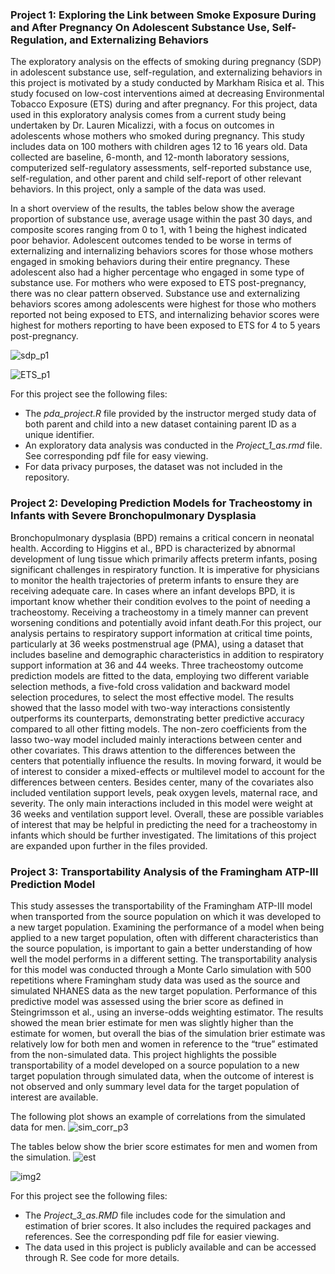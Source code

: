 ### Project 1: Exploring the Link between Smoke Exposure During and After Pregnancy On Adolescent Substance Use, Self-Regulation, and Externalizing Behaviors

The exploratory analysis on the effects of smoking during pregnancy (SDP) in adolescent substance use, self-regulation, and externalizing behaviors in this project is motivated by a study conducted by Markham Risica et al. This study focused on low-cost interventions aimed at decreasing Environmental Tobacco Exposure (ETS) during and after pregnancy. For this project, data used in this exploratory analysis comes from a current study being undertaken by Dr. Lauren Micalizzi, with a focus on outcomes in adolescents whose mothers who smoked during pregnancy. This study includes data on 100 mothers with children ages 12 to 16 years old. Data collected are baseline, 6-month, and 12-month laboratory sessions, computerized self-regulatory assessments, self-reported substance use, self-regulation, and other parent and child self-report of other relevant behaviors. In this project, only a sample of the data was used.

In a short overview of the results, the tables below show the average proportion of substance use, average usage within the past 30 days, and composite scores ranging from 0 to 1, with 1 being the highest indicated poor behavior. Adolescent outcomes tended to be worse in terms of externalizing and internalizing behaviors scores for those whose mothers engaged in smoking behaviors during their entire pregnancy. These adolescent also had a higher percentage who engaged in some type of substance use. For mothers who were exposed to ETS post-pregnancy, there was no clear pattern observed. Substance use and externalizing behaviors scores among adolescents were highest for those who mothers reported not being exposed to ETS, and internalizing behavior scores were highest for mothers reporting to have been exposed to ETS for 4 to 5 years post-pregnancy. 

![sdp_p1](https://github.com/aserra10/PHP2550-Projects/assets/119968598/f268fd7c-b77c-4ced-8573-54f48a270ea6)

![ETS_p1](https://github.com/aserra10/PHP2550-Projects/assets/119968598/fb63797f-349c-42f0-8d45-e5a0642aecff)


For this project see the following files: 
- The *pda_project.R* file provided by the instructor merged study data of both parent and child into a new dataset containing parent ID as a unique identifier.
- An exploratory data analysis was conducted in the *Project_1_as.rmd* file. See corresponding pdf file for easy viewing.
- For data privacy purposes, the dataset was not included in the repository.
  
### Project 2: Developing Prediction Models for Tracheostomy in Infants with Severe Bronchopulmonary Dysplasia
Bronchopulmonary dysplasia (BPD) remains a critical concern in neonatal health. According to Higgins et al., BPD is characterized by abnormal development of lung tissue which primarily affects preterm infants, posing significant challenges in respiratory function. It is imperative for physicians to monitor the health trajectories of preterm infants to ensure they are receiving adequate care. In cases where an infant develops BPD, it is important know whether their condition evolves to the point of needing a tracheostomy. Receiving a tracheostomy in a timely manner can prevent worsening conditions and potentially avoid infant death.For this project, our analysis pertains to respiratory support information at critical time points, particularly at 36 weeks postmenstrual age (PMA), using a dataset that includes baseline and demographic characteristics in addition to respiratory support information at 36 and 44 weeks. Three tracheostomy outcome prediction models are fitted to the data, employing two different variable selection methods, a five-fold cross validation and backward model selection procedures, to select the most effective model. The results showed that the lasso model with two-way interactions consistently outperforms its counterparts, demonstrating better predictive accuracy compared to all other fitting models. The non-zero coefficients from the lasso two-way model included mainly interactions between center and other covariates. This draws attention to the differences between the centers that potentially influence the results. In moving forward, it would be of interest to consider a mixed-effects or multilevel model to account for the differences between centers. Besides center, many of the covariates also included ventilation support levels, peak oxygen levels, maternal race, and severity. The only main interactions included in this model were weight at 36 weeks and ventilation support level. Overall, these are possible variables of interest that may be helpful in predicting the need for a tracheostomy in infants which should be further investigated. The limitations of this project are expanded upon further in the files provided.



### Project 3: Transportability Analysis of the Framingham ATP-III Prediction Model
This study assesses the transportability of the Framingham ATP-III model when transported from the source population on which it was developed to a new target population. Examining the performance of a model when being applied to a new target population, often with different characteristics than the source population, is important to gain a better understanding of how well the model performs
in a different setting. The transportability analysis for this model was conducted through a Monte Carlo simulation with 500 repetitions where Framingham study data was used as the source and simulated NHANES data as the new target population. Performance of this predictive model was assessed using the brier score as defined in Steingrimsson et al., using an inverse-odds weighting estimator. The results showed the mean brier estimate for men was slightly higher than the estimate for women, but overall the bias of the simulation brier estimate was relatively low for both men and women in reference to the “true” estimated from the non-simulated data. This project highlights the possible transportability of a model developed on a source population to a new target population through simulated data, when the
outcome of interest is not observed and only summary level data for the target population of interest are available.


The following plot shows an example of correlations from the simulated data for men. 
![sim_corr_p3](https://github.com/aserra10/PHP2550-Projects/assets/119968598/26ecffff-11f5-48d2-acb2-182e76f438e3)

The tables below show the brier score estimates for men and women from the simulation.
![est](https://github.com/aserra10/PHP2550-Projects/assets/119968598/3921a729-d579-439d-a2d7-b5dfdf24f660)

![img2](https://github.com/aserra10/PHP2550-Projects/assets/119968598/2b0b95b2-5817-4bf5-835b-f62df00cf256)


For this project see the following files: 
- The *Project_3_as.RMD* file includes code for the simulation and estimation of brier scores. It also includes the required packages and references. See the corresponding pdf file for easier viewing.
- The data used in this project is publicly available and can be accessed through R. See code for more details.


